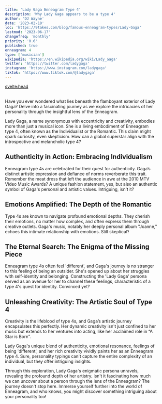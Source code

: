 ```yaml
---
title: 'Lady Gaga Enneagram Type 4'
description: 'Why Lady Gaga appears to be a type 4'
author: 'DJ Wayne'
date: '2023-02-18'
loc: 'https://9takes.com/blog/famous-enneagram-types/Lady-Gaga'
lastmod: '2023-06-17'
changefreq: 'monthly'
priority: '0.6'
published: true
enneagram: 4
type: ['musician']
wikipedia: 'https://en.wikipedia.org/wiki/Lady_Gaga'
twitter: 'https://twitter.com/ladygaga'
instagram: 'https://www.instagram.com/ladygaga'
tiktok: 'https://www.tiktok.com/@ladygaga'
---
```


<svelte:head>

  <meta property="og:image" content="https://9takes.com/types/4s/Lady-Gaga.webp" />
  <link rel="canonical" href="https://9takes.com/blog/famous-enneagram-types/Lady-Gaga">
</svelte:head>
<script>
	import  PopCard  from "../../../lib/components/atoms/PopCard.svelte";
</script>
<div
	style="display: flex;
    justify-content: center;
    margin: 1rem 0;
	"
>
	<PopCard
		image={`/types/4s/${'Lady-Gaga'}.webp`}
		showIcon={false}
		text="Lady Gaga"
		subtext=""
	/>
</div>

<p class="firstLetter">Have you ever wondered what lies beneath the flamboyant exterior of Lady Gaga? Delve into a fascinating journey as we explore the intricacies of her personality through the insightful lens of the Enneagram.</p>

Lady Gaga, a name synonymous with eccentricity and creativity, embodies more than just a musical icon. She is a living embodiment of Enneagram type 4, often known as the Individualist or the Romantic. This claim might spark curiosity, even skepticism. How can a global superstar align with the introspective and melancholic type 4?

## Authenticity in Action: Embracing Individualism

Enneagram type 4s are celebrated for their quest for authenticity. Gaga’s distinct artistic expression and defiance of norms reverberate this trait. Remember the meat dress that left the audience in awe at the 2010 MTV Video Music Awards? A unique fashion statement, yes, but also an authentic symbol of Gaga's personal and artistic values. Intriguing, isn't it?

## Emotions Amplified: The Depth of the Romantic

Type 4s are known to navigate profound emotional depths. They cherish their emotions, no matter how complex, and often express them through creative outlets. Gaga's music, notably her deeply personal album "Joanne," echoes this intimate relationship with emotions. Still skeptical?

## The Eternal Search: The Enigma of the Missing Piece

Enneagram type 4s often feel 'different', and Gaga's journey is no stranger to this feeling of being an outsider. She's opened up about her struggles with self-identity and belonging. Constructing the 'Lady Gaga' persona served as an avenue for her to channel these feelings, characteristic of a type 4's quest for identity. Convinced yet?

## Unleashing Creativity: The Artistic Soul of Type 4

Creativity is the lifeblood of type 4s, and Gaga’s artistic journey encapsulates this perfectly. Her dynamic creativity isn't just confined to her music but extends to her ventures into acting, like her acclaimed role in “A Star is Born”.

Lady Gaga's unique blend of authenticity, emotional resonance, feelings of being 'different', and her rich creativity vividly paints her as an Enneagram type 4. Sure, personality typings can't capture the entire complexity of an individual, but they offer intriguing insights.

Through this exploration, Lady Gaga's enigmatic persona unravels, revealing the profound depth of her artistry. Isn't it fascinating how much we can uncover about a person through the lens of the Enneagram? The journey doesn't stop here. Immerse yourself further into the world of Enneagram, and who knows, you might discover something intriguing about your personality too!
